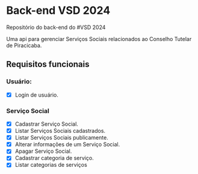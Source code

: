 # Back-end VSD 2024
Repositório do back-end do #VSD 2024

Uma api para gerenciar Serviços Sociais relacionados ao Conselho Tutelar de Piracicaba.

## Requisitos funcionais

### Usuário:

- [x] Login de usuário.

### Serviço Social

- [x] Cadastrar Serviço Social.
- [x] Listar Serviços Sociais cadastrados.
- [x] Listar Serviços Sociais publicamente.
- [x] Alterar informações de um Serviço Social.
- [x] Apagar Serviço Social.
- [x] Cadastrar categoria de serviço.
- [x] Listar categorias de serviços
